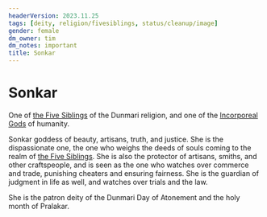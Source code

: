 ```yaml
---
headerVersion: 2023.11.25
tags: [deity, religion/fivesiblings, status/cleanup/image]
gender: female
dm_owner: tim
dm_notes: important
title: Sonkar
---
```

# Sonkar

One of [the Five Siblings](<../../../religions/five-siblings/five-siblings.md>) of the Dunmari religion, and one of the [Incorporeal Gods](<../incorporeal-gods.md>) of humanity. 

Sonkar goddess of beauty, artisans, truth, and justice. She is the dispassionate one, the one who weighs the deeds of souls coming to the realm of [the Five Siblings](<../../../religions/five-siblings/five-siblings.md>). She is also the protector of artisans, smiths, and other craftspeople, and is seen as the one who watches over commerce and trade, punishing cheaters and ensuring fairness. She is the guardian of judgment in life as well, and watches over trials and the law.

She is the patron deity of the Dunmari Day of Atonement and the holy month of Pralakar. 

